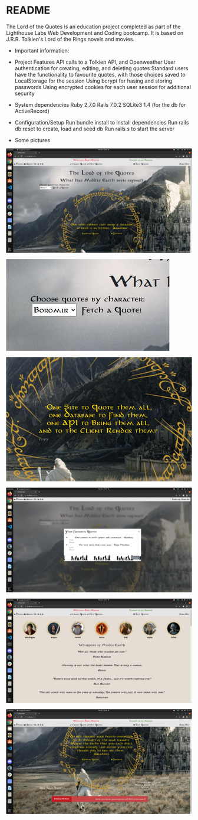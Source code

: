 # README

The Lord of the Quotes is an education project completed as part of the Lighthouse Labs Web Development and Coding bootcamp.
It is based on J.R.R. Tolkien's Lord of the Rings novels and movies.

* Important information:

* Project Features
  API calls to a Tolkien API, and Openweather
  User authentication for creating, editing, and deleting quotes
  Standard users have the functionality to favourite quotes, with those choices saved to LocalStorage for the session
  Using bcrypt for hasing and storing passwords
  Using encrypted cookies for each user session for additional security

* System dependencies
  Ruby 2.7.0
  Rails 7.0.2
  SQLite3 1.4 (for the db for ActiveRecord)

* Configuration/Setup
  Run bundle install to install dependencies
  Run rails db:reset to create, load and seed db
  Run rails s to start the server

* Some pictures

![Main page logged in as Admin](https://github.com/TCole79/LOTQuotes/blob/main/app/assets/images/screenshots/Main%20page%20logged%20in%20as%20Admin.png)

![Specific Quotes](https://github.com/TCole79/LOTQuotes/blob/main/app/assets/images/screenshots/Specific%20quotes.png)

![Project Quote](https://github.com/TCole79/LOTQuotes/blob/main/app/assets/images/screenshots/Project%20quote.png)

![Favorites](https://github.com/TCole79/LOTQuotes/blob/main/app/assets/images/screenshots/Favorites.png?raw=true)

![Quote List](https://github.com/TCole79/LOTQuotes/blob/main/app/assets/images/screenshots/Quote%20list.png)

![Ticker, Weather, Holiday links](https://github.com/TCole79/LOTQuotes/blob/main/app/assets/images/screenshots/Ticker%2C%20Weather%2C%20Holiday%20functions.png)
